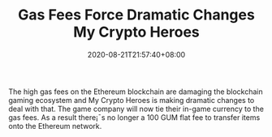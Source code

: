 ﻿---
title: "Gas Fees Force Dramatic Changes My Crypto Heroes"
date: 2020-08-21T21:57:40+08:00
lastmod: 2020-08-21T16:45:40+08:00
draft: false
authors: ["Octavia"]
description: "The high gas fees on the Ethereum blockchain are damaging the blockchain gaming ecosystem and My Crypto Heroes is making dramatic changes to deal with that. The game company will now tie their in-game currency to the gas fees. As a result there¡¯s no longer a 100 GUM flat fee to transfer items onto the Ethereum network."
featuredImage: "gas-fees-force-dramatic-changes-my-crypto-heroes.png"
tags: ["Virtual World","Play to Earn"]
categories: ["news"]
news: ["Virtual World"]
weight: 
lightgallery: true
pinned: false
recommend: false
recommend1: false
---

The high gas fees on the Ethereum blockchain are damaging the blockchain gaming ecosystem and My Crypto Heroes is making dramatic changes to deal with that. The game company will now tie their in-game currency to the gas fees. As a result there¡¯s no longer a 100 GUM flat fee to transfer items onto the Ethereum network.

<!--more-->

